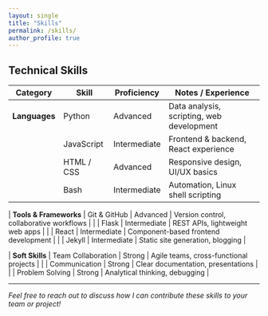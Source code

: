```yaml
---
layout: single
title: "Skills"
permalink: /skills/
author_profile: true
---
```


## Technical Skills

| Category          | Skill          | Proficiency       | Notes / Experience                         |
|-------------------|----------------|-------------------|--------------------------------------------|
| **Languages**     | Python         | Advanced          | Data analysis, scripting, web development |
|                   | JavaScript     | Intermediate      | Frontend & backend, React experience       |
|                   | HTML / CSS     | Advanced          | Responsive design, UI/UX basics             |
|                   | Bash           | Intermediate      | Automation, Linux shell scripting           |

| **Tools & Frameworks** | Git & GitHub    | Advanced          | Version control, collaborative workflows    |
|                        | Flask           | Intermediate      | REST APIs, lightweight web apps              |
|                        | React           | Intermediate      | Component-based frontend development          |
|                        | Jekyll          | Intermediate      | Static site generation, blogging              |

| **Soft Skills**    | Team Collaboration | Strong            | Agile teams, cross-functional projects        |
|                   | Communication       | Strong            | Clear documentation, presentations            |
|                   | Problem Solving     | Strong            | Analytical thinking, debugging                 |

---

*Feel free to reach out to discuss how I can contribute these skills to your team or project!*
